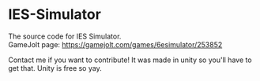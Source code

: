 # IES-Simulator
The source code for IES Simulator.             
GameJolt page: https://gamejolt.com/games/6esimulator/253852

Contact me if you want to contribute! It was made in unity so you'll have to get that. Unity is free so yay.

